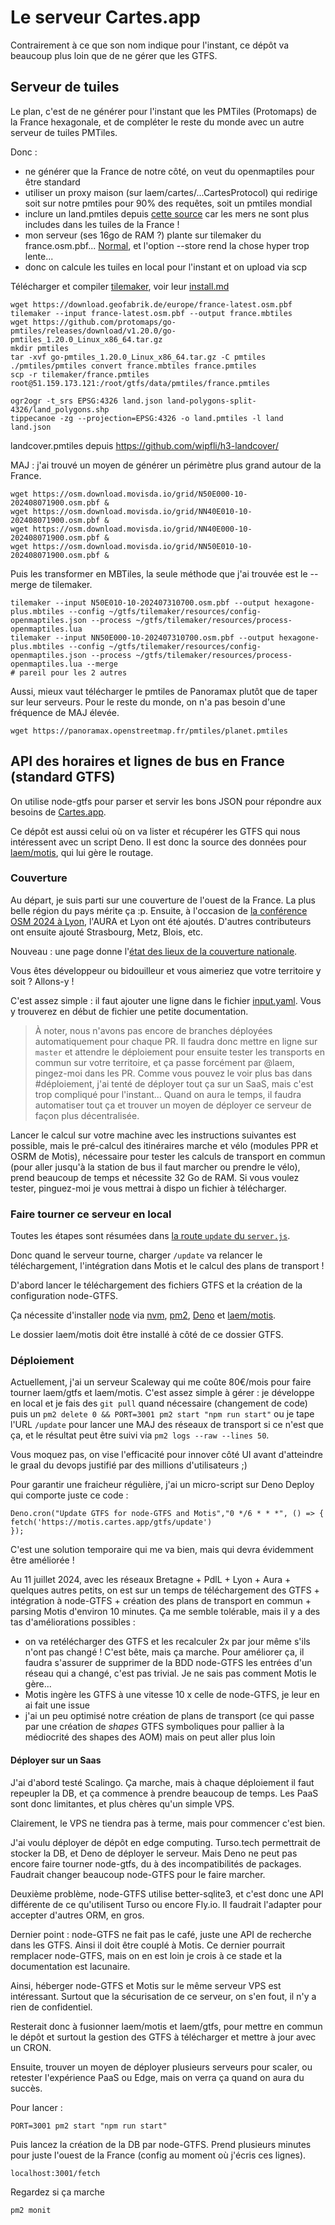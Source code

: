 # Le serveur Cartes.app

Contrairement à ce que son nom indique pour l'instant, ce dépôt va beaucoup plus loin que de ne gérer que les GTFS.

## Serveur de tuiles

Le plan, c'est de ne générer pour l'instant que les PMTiles (Protomaps) de la France hexagonale, et de compléter le reste du monde avec un autre serveur de tuiles PMTiles.

Donc :

- ne générer que la France de notre côté, on veut du openmaptiles pour être standard
- utiliser un proxy maison (sur laem/cartes/...CartesProtocol) qui redirige soit sur notre pmtiles pour 90% des requêtes, soit un pmtiles mondial
- inclure un land.pmtiles depuis [cette source](https://osmdata.openstreetmap.de/data/land-polygons.html) car les mers ne sont plus includes dans les tuiles de la France !
- mon serveur (ses 16go de RAM ?) plante sur tilemaker du france.osm.pbf... [Normal](https://github.com/systemed/tilemaker/issues/57), et l'option --store rend la chose hyper trop lente...
- donc on calcule les tuiles en local pour l'instant et on upload via scp

Télécharger et compiler [tilemaker](https://github.com/systemed/tilemaker), voir leur [install.md](https://github.com/systemed/tilemaker/blob/master/docs/INSTALL.md)

```
wget https://download.geofabrik.de/europe/france-latest.osm.pbf
tilemaker --input france-latest.osm.pbf --output france.mbtiles
wget https://github.com/protomaps/go-pmtiles/releases/download/v1.20.0/go-pmtiles_1.20.0_Linux_x86_64.tar.gz
mkdir pmtiles
tar -xvf go-pmtiles_1.20.0_Linux_x86_64.tar.gz -C pmtiles
./pmtiles/pmtiles convert france.mbtiles france.pmtiles
scp -r tilemaker/france.pmtiles root@51.159.173.121:/root/gtfs/data/pmtiles/france.pmtiles
```

```
ogr2ogr -t_srs EPSG:4326 land.json land-polygons-split-4326/land_polygons.shp
tippecanoe -zg --projection=EPSG:4326 -o land.pmtiles -l land land.json
```

landcover.pmtiles depuis https://github.com/wipfli/h3-landcover/

MAJ : j'ai trouvé un moyen de générer un périmètre plus grand autour de la France.

```
wget https://osm.download.movisda.io/grid/N50E000-10-202408071900.osm.pbf &
wget https://osm.download.movisda.io/grid/NN40E010-10-202408071900.osm.pbf &
wget https://osm.download.movisda.io/grid/NN40E000-10-202408071900.osm.pbf &
wget https://osm.download.movisda.io/grid/NN50E010-10-202408071900.osm.pbf &
```

Puis les transformer en MBTiles, la seule méthode que j'ai trouvée est le --merge de tilemaker.

```
tilemaker --input N50E010-10-202407310700.osm.pbf --output hexagone-plus.mbtiles --config ~/gtfs/tilemaker/resources/config-openmaptiles.json --process ~/gtfs/tilemaker/resources/process-openmaptiles.lua
tilemaker --input NN50E000-10-202407310700.osm.pbf --output hexagone-plus.mbtiles --config ~/gtfs/tilemaker/resources/config-openmaptiles.json --process ~/gtfs/tilemaker/resources/process-openmaptiles.lua --merge
# pareil pour les 2 autres

```

Aussi, mieux vaut télécharger le pmtiles de Panoramax plutôt que de taper sur leur serveurs. Pour le reste du monde, on n'a pas besoin d'une fréquence de MAJ élevée.

```
wget https://panoramax.openstreetmap.fr/pmtiles/planet.pmtiles
```

## API des horaires et lignes de bus en France (standard GTFS)

On utilise node-gtfs pour parser et servir les bons JSON pour répondre aux besoins de [Cartes.app](https://github.com/laem/cartes/issues/162).

Ce dépôt est aussi celui où on va lister et récupérer les GTFS qui nous intéressent avec un script Deno. Il est donc la source des données pour [laem/motis](https://github.com/laem/motis), qui lui gère le routage.

### Couverture

Au départ, je suis parti sur une couverture de l'ouest de la France. La plus belle région du pays mérite ça :p. Ensuite, à l'occasion de [la conférence OSM 2024 à Lyon](https://peertube.openstreetmap.fr/w/oJwaAP1PbeLsK2zywTzLga), l'AURA et Lyon ont été ajoutés. D'autres contributeurs ont ensuite ajouté Strasbourg, Metz, Blois, etc.

Nouveau : une page donne l'[état des lieux de la couverture nationale](https://cartes.app/transport-en-commun).

Vous êtes développeur ou bidouilleur et vous aimeriez que votre territoire y soit ? Allons-y !

C'est assez simple : il faut ajouter une ligne dans le fichier [input.yaml](https://github.com/laem/gtfs/blob/master/input.yaml). Vous y trouverez en début de fichier une petite documentation.

> À noter, nous n'avons pas encore de branches déployées automatiquement pour chaque PR. Il faudra donc mettre en ligne sur `master` et attendre le déploiement pour ensuite tester les transports en commun sur votre territoire, et ça passe forcément par @laem, pingez-moi dans les PR. Comme vous pouvez le voir plus bas dans #déploiement, j'ai tenté de déployer tout ça sur un SaaS, mais c'est trop compliqué pour l'instant... Quand on aura le temps, il faudra automatiser tout ça et trouver un moyen de déployer ce serveur de façon plus décentralisée.

Lancer le calcul sur votre machine avec les instructions suivantes est possible, mais le pré-calcul des itinéraires marche et vélo (modules PPR et OSRM de Motis), nécessaire pour tester les calculs de transport en commun (pour aller jusqu'à la station de bus il faut marcher ou prendre le vélo), prend beaucoup de temps et nécessite 32 Go de RAM. Si vous voulez tester, pinguez-moi je vous mettrai à dispo un fichier à télécharger.

### Faire tourner ce serveur en local

Toutes les étapes sont résumées dans [la route `update` du `server.js`](https://github.com/laem/gtfs/blob/master/server.js#L575).

Donc quand le serveur tourne, charger `/update` va relancer le téléchargement, l'intégration dans Motis et le calcul des plans de transport !

D'abord lancer le téléchargement des fichiers GTFS et la création de la configuration node-GTFS.

Ça nécessite d'installer [node](https://nodejs.org) via [nvm](https://github.com/nvm-sh/nvm?tab=readme-ov-file#installing-and-updating), [pm2](https://pm2.keymetrics.io/), [Deno](https://deno.com/) et [laem/motis](https://github.com/laem/motis).

Le dossier laem/motis doit être installé à côté de ce dossier GTFS.

### Déploiement

Actuellement, j'ai un serveur Scaleway qui me coûte 80€/mois pour faire tourner laem/gtfs et laem/motis. C'est assez simple à gérer : je développe en local et je fais des `git pull` quand nécessaire (changement de code) puis un `pm2 delete 0 && PORT=3001 pm2 start "npm run start"` ou je tape l'URL `/update` pour lancer une MAJ des réseaux de transport si ce n'est que ça, et le résultat peut être suivi via `pm2 logs --raw --lines 50`.

Vous moquez pas, on vise l'efficacité pour innover côté UI avant d'atteindre le graal du devops justifié par des millions d'utilisateurs ;)

Pour garantir une fraicheur régulière, j'ai un micro-script sur Deno Deploy qui comporte juste ce code :

```
Deno.cron("Update GTFS for node-GTFS and Motis","0 */6 * * *", () => {
fetch('https://motis.cartes.app/gtfs/update')
});
```

C'est une solution temporaire qui me va bien, mais qui devra évidemment être améliorée !

Au 11 juillet 2024, avec les réseaux Bretagne + PdlL + Lyon + Aura + quelques autres petits, on est sur un temps de téléchargement des GTFS + intégration à node-GTFS + création des plans de transport en commun + parsing Motis d'environ 10 minutes. Ça me semble tolérable, mais il y a des tas d'améliorations possibles :

- on va retélécharger des GTFS et les recalculer 2x par jour même s'ils n'ont pas changé ! C'est bête, mais ça marche. Pour améliorer ça, il faudra s'assurer de supprimer de la BDD node-GTFS les entrées d'un réseau qui a changé, c'est pas trivial. Je ne sais pas comment Motis le gère...
- Motis ingère les GTFS à une vitesse 10 x celle de node-GTFS, je leur en ai fait une issue
- j'ai un peu optimisé notre création de plans de transport (ce qui passe par une création de _shapes_ GTFS symboliques pour pallier à la médiocrité des shapes des AOM) mais on peut aller plus loin

#### Déployer sur un Saas

J'ai d'abord testé Scalingo. Ça marche, mais à chaque déploiement il faut repeupler la DB, et ça commence à prendre beaucoup de temps. Les PaaS sont donc limitantes, et plus chères qu'un simple VPS.

Clairement, le VPS ne tiendra pas à terme, mais pour commencer c'est bien.

J'ai voulu déployer de dépôt en edge computing. Turso.tech permettrait de stocker la DB, et Deno de déployer le serveur. Mais Deno ne peut pas encore faire tourner node-gtfs, du à des incompatibilités de packages. Faudrait changer beaucoup node-GTFS pour le faire marcher.

Deuxième problème, node-GTFS utilise better-sqlite3, et c'est donc une API différente de ce qu'utilisent Turso ou encore Fly.io. Il faudrait l'adapter pour accepter d'autres ORM, en gros.

Dernier point : node-GTFS ne fait pas le café, juste une API de recherche dans les GTFS. Ainsi il doit être couplé à Motis. Ce dernier pourrait remplacer node-GTFS, mais on en est loin je crois à ce stade et la documentation est lacunaire.

Ainsi, héberger node-GTFS et Motis sur le même serveur VPS est intéressant. Surtout que la sécurisation de ce serveur, on s'en fout, il n'y a rien de confidentiel.

Resterait donc à fusionner laem/motis et laem/gtfs, pour mettre en commun le dépôt et surtout la gestion des GTFS à télécharger et mettre à jour avec un CRON.

Ensuite, trouver un moyen de déployer plusieurs serveurs pour scaler, ou retester l'expérience PaaS ou Edge, mais on verra ça quand on aura du succès.

Pour lancer :

```
PORT=3001 pm2 start "npm run start"
```

Puis lancez la création de la DB par node-GTFS. Prend plusieurs minutes pour juste l'ouest de la France (config au moment où j'écris ces lignes).

```
localhost:3001/fetch
```

Regardez si ça marche

```
pm2 monit
```
